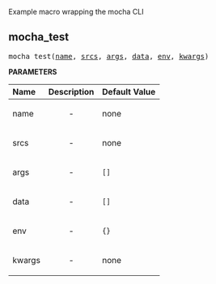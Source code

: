 <!-- Generated with Stardoc: http://skydoc.bazel.build -->

Example macro wrapping the mocha CLI

<a id="#mocha_test"></a>

## mocha_test

<pre>
mocha_test(<a href="#mocha_test-name">name</a>, <a href="#mocha_test-srcs">srcs</a>, <a href="#mocha_test-args">args</a>, <a href="#mocha_test-data">data</a>, <a href="#mocha_test-env">env</a>, <a href="#mocha_test-kwargs">kwargs</a>)
</pre>



**PARAMETERS**


| Name  | Description | Default Value |
| :------------- | :------------- | :------------- |
| <a id="mocha_test-name"></a>name |  <p align="center"> - </p>   |  none |
| <a id="mocha_test-srcs"></a>srcs |  <p align="center"> - </p>   |  none |
| <a id="mocha_test-args"></a>args |  <p align="center"> - </p>   |  <code>[]</code> |
| <a id="mocha_test-data"></a>data |  <p align="center"> - </p>   |  <code>[]</code> |
| <a id="mocha_test-env"></a>env |  <p align="center"> - </p>   |  <code>{}</code> |
| <a id="mocha_test-kwargs"></a>kwargs |  <p align="center"> - </p>   |  none |


